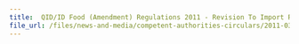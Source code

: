 ```yaml
---
title:  QID/ID Food (Amendment) Regulations 2011 - Revision To Import Requirements of Natural Mineral Water 
file_url: /files/news-and-media/competent-authorities-circulars/2011-03-30-CA.pdf
---
```

